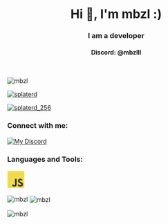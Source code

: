 <h1 align="center">Hi 👋, I'm mbzl :) </h1>
<h3 align="center">I am a developer</h3>
<h4 align="center">Discord: @mbzlll</h4>

<br />
<p align="left"> <img src="https://komarev.com/ghpvc/?username=mbzl&label=Profile%20views&color=0e75b6&style=flat&theme=dracula" alt="mbzl" /> </p>

<p align="left"> <a href="https://github.com/ryo-ma/github-profile-trophy"><img src="https://github-profile-trophy.vercel.app/?username=splaterd&theme=dracula" alt="splaterd" /></a> </p>

<p align="left"> <a href="https://twitter.com/splaterd_256" target="blank"><img src="https://img.shields.io/twitter/follow/splaterd_256?logo=twitter&style=for-the-badge&theme=dracula" alt="splaterd_256" /></a> </p>

<h3 align="left">Connect with me:</h3>
<p align="left">
<a href="https://discord.gg/splatmc" target="blank"><img align="center" src="https://raw.githubusercontent.com/rahuldkjain/github-profile-readme-generator/master/src/images/icons/Social/discord.svg" alt="My Discord" height="30" width="40" /></a>
</p>

<h3 align="left">Languages and Tools:</h3>
<a href="https://developer.mozilla.org/en-US/docs/Web/JavaScript" target="_blank"> <img src="https://raw.githubusercontent.com/devicons/devicon/master/icons/javascript/javascript-original.svg" alt="javascript" width="40" height="40"/> </a>
<p><img align="left" src="https://github-readme-stats-git-masterrstaa-rickstaa.vercel.app/api/top-langs?username=mbzl&show_icons=true&locale=en&layout=compact&theme=dracula" alt="mbzl" /></p>
<p>&nbsp;<img align="center" src="https://github-readme-stats.vercel.app/api?username=mbzl&show_icons=true&locale=en&theme=dracula" alt="mbzl" /></p>

<p><img align="center" src="https://github-readme-streak-stats.herokuapp.com/?user=mbzl&theme=dracula" alt="mbzl" /></p>
